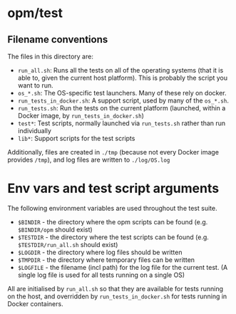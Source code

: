 # opm/test

## Filename conventions

The files in this directory are:

* `run_all.sh`: Runs all the tests on all of the operating systems (that it is able to, given the current host platform). This is probably the script you want to run.
* `os_*.sh`: The OS-specific test launchers. Many of these rely on docker.
* `run_tests_in_docker.sh`: A support script, used by many of the `os_*.sh`.
* `run_tests.sh`: Run the tests on the current platform (launched, within a Docker image, by `run_tests_in_docker.sh`)
* `test*`: Test scripts, normally launched via `run_tests.sh` rather than run individually
* `lib*`: Support scripts for the test scripts

Additionally, files are created in `./tmp` (because not every Docker image provides `/tmp`), and log files are written to `./log/OS.log`

# Env vars and test script arguments

The following environment variables are used throughout the test suite.

* `$BINDIR` - the directory where the opm scripts can be found (e.g. `$BINDIR/opm` should exist)
* `$TESTDIR` - the directory where the test scripts can be found (e.g. `$TESTDIR/run_all.sh` should exist)
* `$LOGDIR` - the directory where log files should be written
* `$TMPDIR` - the directory where temporary files can be written
* `$LOGFILE` - the filename (incl path) for the log file for the current test. (A single log file is used for all tests running on a single OS)

All are initialised by `run_all.sh` so that they are available for
tests running on the host, and overridden by `run_tests_in_docker.sh` for tests
running in Docker containers.
